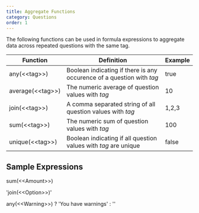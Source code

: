```yaml
---
title: Aggregate Functions
category: Questions
order: 1
---
```


The following functions can be used in formula expressions to aggregate data across repeated questions with the same tag.

|Function|Definition|Example|
|---|---|---|
|any(&lt;&lt;tag&gt;&gt;)|Boolean indicating if there is any occurence of a question with *tag*|true|
|average(&lt;&lt;tag&gt;&gt;)|The numeric average of question values with *tag*|10|
|join(&lt;&lt;tag&gt;&gt;)|A comma separated string of all question values with *tag*|1,2,3|
|sum(&lt;&lt;tag&gt;&gt;)|The numeric sum of question values with *tag*|100|
|unique(&lt;&lt;tag&gt;&gt;)|Boolean indicating if all question values with *tag* are unique|false|

## Sample Expressions

sum(&lt;&lt;Amount&gt;&gt;)

&apos;join(&lt;&lt;Option&gt;&gt;)&apos;

any(&lt;&lt;Warning&gt;&gt;) ? &apos;You have warnings&apos; : &apos;&apos;